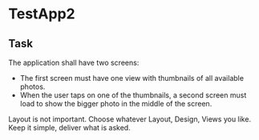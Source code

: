 # TestApp2

## Task

The application shall have two screens:

- The first screen must have one view with thumbnails of all available photos.
- When the user taps on one of the thumbnails, a second screen must load to show the bigger photo in the middle of the screen.

Layout is not important. Choose whatever Layout, Design, Views you like. Keep it simple, deliver what is asked.